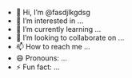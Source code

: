 - 👋 Hi, I’m @fasdjlkgdsg
- 👀 I’m interested in ...
- 🌱 I’m currently learning ...
- 💞️ I’m looking to collaborate on ...
- 📫 How to reach me ...
- 😄 Pronouns: ...
- ⚡ Fun fact: ...

<!---
fasdjlkgdsg/fasdjlkgdsg is a ✨ special ✨ repository because its `README.md` (this file) appears on your GitHub profile.
You can click the Preview link to take a look at your changes.
--->
